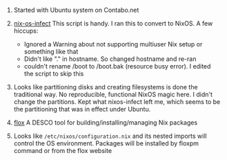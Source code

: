 1. Started with Ubuntu system on Contabo.net

1. [nix-os-infect](https://github.com/elitak/nixos-infect) This script is handy. I ran this to convert to NixOS. A few hiccups:
    - Ignored a Warning about not supporting multiuser Nix setup or something like that
    - Didn't like "." in hostname. So changed hostname and re-ran
    - couldn't rename /boot to /boot.bak (resource busy error).  I edited the script to skip this

1. Looks like partitioning disks and creating filesystems is done the traditional way. No reproducible, functional NixOS magic here.  I didn't change the partitions. Kept what nixos-infect left me, which seems to be the partitioning that was in effect under Ubuntu. 
1. [flox](https://beta.floxdev.com/docs/tour/tour-1/#install-flox) A DESCO tool for building/installing/managing Nix packages
2. Looks like `/etc/nixos/configuration.nix` and its nested imports will control the OS environment. Packages will be installed by floxpm command or from the flox website
